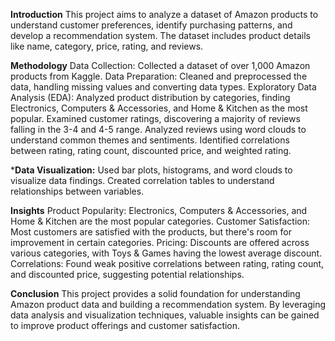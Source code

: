 **Introduction**
This project aims to analyze a dataset of Amazon products to understand customer preferences, identify purchasing patterns, and develop a recommendation system. The dataset includes product details like name, category, price, rating, and reviews.

**Methodology**
Data Collection: Collected a dataset of over 1,000 Amazon products from Kaggle.
Data Preparation: Cleaned and preprocessed the data, handling missing values and converting data types.
Exploratory Data Analysis (EDA):
Analyzed product distribution by categories, finding Electronics, Computers & Accessories, and Home & Kitchen as the most popular.
Examined customer ratings, discovering a majority of reviews falling in the 3-4 and 4-5 range.
Analyzed reviews using word clouds to understand common themes and sentiments.
Identified correlations between rating, rating count, discounted price, and weighted rating.

***Data Visualization:**
Used bar plots, histograms, and word clouds to visualize data findings.
Created correlation tables to understand relationships between variables.

**Insights**
Product Popularity: Electronics, Computers & Accessories, and Home & Kitchen are the most popular categories.
Customer Satisfaction: Most customers are satisfied with the products, but there's room for improvement in certain categories.
Pricing: Discounts are offered across various categories, with Toys & Games having the lowest average discount.
Correlations: Found weak positive correlations between rating, rating count, and discounted price, suggesting potential relationships.

**Conclusion**
This project provides a solid foundation for understanding Amazon product data and building a recommendation system. By leveraging data analysis and visualization techniques, valuable insights can be gained to improve product offerings and customer satisfaction.
